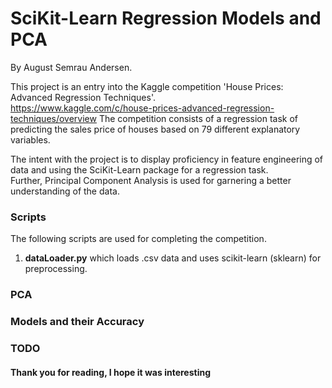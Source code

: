 # SciKit-Learn Regression Models and PCA
By August Semrau Andersen.

This project is an entry into the Kaggle competition 'House Prices: Advanced Regression Techniques'.  
https://www.kaggle.com/c/house-prices-advanced-regression-techniques/overview 
The competition consists of a regression task of predicting the sales price of houses based on 79 different explanatory variables.

The intent with the project is to display proficiency in feature engineering of data and using the SciKit-Learn package for a regression task.  
Further, Principal Component Analysis is used for garnering a better understanding of the data.


### Scripts
The following scripts are used for completing the competition.
 
1. **dataLoader.py** which loads .csv data and uses scikit-learn (sklearn) for preprocessing. 


### PCA


### Models and their Accuracy





### TODO


#### Thank you for reading, I hope it was interesting
